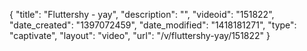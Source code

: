{
    "title": "Fluttershy - yay",
    "description": "",
    "videoid": "151822",
    "date_created": "1397072459",
    "date_modified": "1418181271",
    "type": "captivate",
    "layout": "video",
    "url": "\/v\/fluttershy-yay\/151822"
}